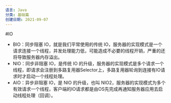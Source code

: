 ```yaml
---
语言: Java
分类: 基础篇
创建日期: 2021-09-07
---
```

#IO 

-   BIO：同步阻塞 IO，就是我们平常使用的传统 IO，服务器的实现模式是一个请求连接一个线程，并发处理能力低，可能造成不必要的线程开销，严重的还将导致服务器内存溢出。
-   NIO：同步非阻塞 IO，是传统 IO 的升级，服务器的实现模式是多个请求一个线程，即请求会注册到多路复用器Selector上，多路复用器轮询到连接有IO请求时才启动一个线程处理。
-   AIO：异步非阻塞 IO，是 NIO 的升级，也叫 NIO2，服务器的实现模式为多个有效请求一个线程，客户端的IO请求都是由OS先完成再通知服务器应用去启动线程处理（回调）。
